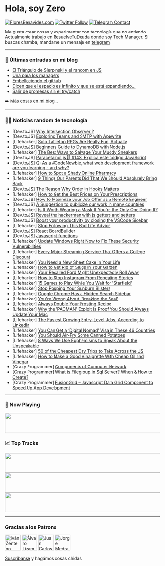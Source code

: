 # Hola, soy Zero

[![FloresBenavides.com](https://img.shields.io/website?down_message=oops&label=MiBlog&style=for-the-badge&up_message=online&url=https%3A%2F%2Ffloresbenavides.com)](https://floresbenavides.com) [![Twitter Follow](https://img.shields.io/twitter/follow/ZeroDragon?color=%231DA1F2&label=Follow&logo=twitter&logoColor=ffffff&style=for-the-badge)](https://twitter.com/zerodragon) [![Telegram Contact](https://img.shields.io/badge/escr%C3%ADbeme-ZeroDragon-%2326A5E4?style=for-the-badge&logo=telegram)](https://t.me/zerodragon)

Me gusta crear cosas y experimentar con tecnología que no entiendo.
Actualmente trabajo en [ResuelveTuDeuda](http://github.com/resuelve) donde soy Tech Manager.
Si buscas chamba, mandame un mensaje en [telegram](https://t.me/zerodragon).

---

### 📕 Últimas entradas en mi blog
<!-- BLOG-POST-LIST:START -->
- [El Triángulo de Sierpinski y el random en JS](https://floresbenavides.com/el-triangulo-de-sierpinski-y-el-random-en-js/)
- [Una para los managers](https://floresbenavides.com/una-para-los-managers/)
- [Embelleciendo el github](https://floresbenavides.com/embelleciendo-el-github/)
- [Dicen que el espacio es infinito y que se está expandiendo…](https://floresbenavides.com/dicen-que-el-espacio-es-infinito-y-que-se-esta-expandiendo/)
- [Salir de promesas sin el try/catch](https://floresbenavides.com/salir-de-promesas-sin-el-try-catch/)
<!-- BLOG-POST-LIST:END -->

➡️ [Más cosas en mi blog...](https://floresbenavides.com)

---

### 👨‍💻 Noticias random de tecnología
<!-- TECH-POSTS:START -->
- [Dev.to/JS] [Why Intersection Observer ?](https://dev.to/shailseen/why-intersection-observer--1gnj)
- [Dev.to/JS] [Exploring Teams and SMTP with Appwrite](https://dev.to/gewenyu99/exploring-teams-and-smtp-with-appwrite-8fn)
- [Lifehacker] [Solo Tabletop RPGs Are Really Fun, Actually](https://lifehacker.com/solo-tabletop-rpgs-are-really-fun-actually-1849067606)
- [Dev.to/JS] [Beginners Guide to DynamoDB with Node.js](https://dev.to/mxro/beginners-guide-to-dynamodb-with-nodejs-m60)
- [Lifehacker] [The Best Ways to Salvage Your Muddy Sneakers](https://lifehacker.com/the-best-ways-to-salvage-your-muddy-sneakers-1849067156)
- [Dev.to/JS] [Paracetamol.js💊| #143: Explica este código JavaScript](https://dev.to/duxtech/paracetamoljs-143-explica-este-codigo-javascript-1ood)
- [Dev.to/JS] [Q: As a #CodeNewbie, what web development framework are you learning - and why?](https://dev.to/azure/q-as-a-codenewbie-what-web-development-framework-are-you-learning-and-why-5b07)
- [Lifehacker] [How to Spot a Shady Online Pharmacy](https://lifehacker.com/how-to-spot-a-shady-online-pharmacy-1849067055)
- [Lifehacker] [9 Things Our Parents Did That We Should Absolutely Bring Back](https://lifehacker.com/9-things-our-parents-did-that-we-should-absolutely-brin-1849064190)
- [Dev.to/JS] [The Reason Why Order in Hooks Matters](https://dev.to/itsrennyman/the-reason-why-order-in-hooks-matters-34ba)
- [Lifehacker] [How to Get the Best Prices on Your Prescriptions](https://lifehacker.com/how-to-get-the-best-prices-on-your-prescriptions-1849066164)
- [Dev.to/JS] [How to Maximize your Job Offer as a Remote Engineer](https://dev.to/hired/how-to-maximize-your-job-offer-as-a-remote-engineer-37g1)
- [Dev.to/JS] [A Suggestion to publicize our work in many countries](https://dev.to/browned86/a-suggestion-to-publicize-our-work-in-many-countries-2a5f)
- [Lifehacker] [Is It Worth Wearing a Mask If You&#39;re the Only One Doing It?](https://lifehacker.com/is-it-worth-wearing-a-mask-if-youre-the-only-one-doing-1849065951)
- [Dev.to/JS] [Reveal the hackerman with js getters and setters](https://dev.to/datadeer/reveal-the-hackerman-with-js-getters-and-setters-4203)
- [Dev.to/JS] [Boost your productivity by closing the VSCode Sidebar](https://dev.to/ivanjeremic/boost-your-productivity-by-closing-the-vscode-sidebar-35j8)
- [Lifehacker] [Stop Following This Bad Life Advice](https://lifehacker.com/stop-following-this-bad-life-advice-1849065723)
- [Dev.to/JS] [React BoardBuilder](https://dev.to/jordantaylorj/react-boardbuilder-efe)
- [Dev.to/JS] [Javascript functions](https://dev.to/nameismani/javascript-function-4f9c)
- [Lifehacker] [Update Windows Right Now to Fix These Security Vulnerabilities](https://lifehacker.com/update-windows-right-now-to-fix-these-security-vulnerab-1849065009)
- [Lifehacker] [Every Major Streaming Service That Offers a College Discount](https://lifehacker.com/every-major-streaming-service-that-offers-a-college-dis-1849065322)
- [Lifehacker] [You Need a New Sheet Cake in Your Life](https://lifehacker.com/you-need-a-new-sheet-cake-in-your-life-1849062136)
- [Lifehacker] [How to Get Rid of Slugs in Your Garden](https://lifehacker.com/how-to-get-rid-of-slugs-in-your-garden-1849063465)
- [Lifehacker] [Your Recalled Ford Might Unexpectedly Roll Away](https://lifehacker.com/your-recalled-ford-might-unexpectedly-roll-away-1849064395)
- [Lifehacker] [How to Stop Instagram From Repeating Stories](https://lifehacker.com/how-to-stop-instagram-from-repeating-stories-1849064452)
- [Lifehacker] [15 Games to Play While You Wait for &#39;Starfield&#39;](https://lifehacker.com/15-games-to-play-while-you-wait-for-starfield-1849061541)
- [Lifehacker] [Stop Popping Your Sunburn Blisters](https://lifehacker.com/stop-popping-your-sunburn-blisters-1849042568)
- [Lifehacker] [Google Chrome Has a Hidden Search Sidebar](https://lifehacker.com/google-chrome-has-a-hidden-search-sidebar-1849064065)
- [Lifehacker] [You&#39;re Wrong About &#39;Breaking the Seal&#39;](https://lifehacker.com/youre-wrong-about-breaking-the-seal-1849053517)
- [Lifehacker] [Always Double Your Frosting Recipe](https://lifehacker.com/always-double-your-frosting-recipe-1849061845)
- [Lifehacker] [Why the &#39;PACMAN&#39; Exploit Is Proof You Should Always Update Your Mac](https://lifehacker.com/why-the-pacman-exploit-is-proof-you-should-always-updat-1849061590)
- [Lifehacker] [The Fastest Growing Entry-Level Jobs, According to LinkedIn](https://lifehacker.com/the-fastest-growing-entry-level-jobs-according-to-link-1849060596)
- [Lifehacker] [You Can Get a ‘Digital Nomad’ Visa in These 46 Countries](https://lifehacker.com/you-can-get-a-digital-nomad-visa-in-these-46-countrie-1849058910)
- [Lifehacker] [You Should Air-Fry Some Canned Potatoes](https://lifehacker.com/you-should-air-fy-some-canned-potatoes-1849061013)
- [Lifehacker] [8 Ways We Use Euphemisms to Speak About the Unspeakable](https://lifehacker.com/8-ways-we-use-euphemisms-to-speak-about-the-unspeakable-1849060696)
- [Lifehacker] [50 of the Cheapest Day Trips to Take Across the US](https://lifehacker.com/50-of-the-cheapest-day-trips-to-take-across-the-us-1849058582)
- [Lifehacker] [How to Make a Good Vinaigrette With Cheap Oil and Vinegar](https://lifehacker.com/how-to-make-a-good-vinaigrette-with-cheap-oil-and-vineg-1849060494)
- [Crazy Programmer] [Components of Computer Network](https://www.thecrazyprogrammer.com/2022/06/components-of-computer-network.html)
- [Crazy Programmer] [What is Filegroup in Sql Server? When &amp; How to Create?](https://www.thecrazyprogrammer.com/2022/06/filegroup-in-sql-server.html)
- [Crazy Programmer] [FusionGrid – Javascript Data Grid Component to Speed Up App Development](https://www.thecrazyprogrammer.com/2022/06/fusiongrid.html)<!-- TECH-POSTS:END -->

---

### 🎵 Now Playing
<a href="https://spotify-now-playing-dun.vercel.app/now-playing?open"><img src="https://spotify-now-playing-dun.vercel.app/now-playing" width="540" height="64"></a>

### 📈 Top Tracks
<a href="https://spotify-now-playing-dun.vercel.app/top-tracks?i=1&open"><img src="https://spotify-now-playing-dun.vercel.app/top-tracks?i=1" width="540" height="64"></a>
<a href="https://spotify-now-playing-dun.vercel.app/top-tracks?i=2&open"><img src="https://spotify-now-playing-dun.vercel.app/top-tracks?i=2" width="540" height="64"></a>
<a href="https://spotify-now-playing-dun.vercel.app/top-tracks?i=3&open"><img src="https://spotify-now-playing-dun.vercel.app/top-tracks?i=3" width="540" height="64"></a>

---

### Gracias a los Patrons
[<img src="https://avatars.githubusercontent.com/u/243380?v=4" alt="Iván Zenteno" width="50px">](https://github.com/k001) [<img src="https://avatars.githubusercontent.com/u/19955639?v=4" alt="Álvaro Lizama" width="50px">](https://github.com/alvarolizama) [<img src="https://avatars.githubusercontent.com/u/2718753?v=4" alt="Juan Carlos Ruiz" width="50px">](https://github.com/JuanCrg90) [<img src="https://avatars.githubusercontent.com/u/37025?v=4" alt="Jorge Medrano" width="50px">](https://github.com/h1pp1e) 

[Suscríbanse](https://www.patreon.com/zerodragon) y hagámos cosas chidas
